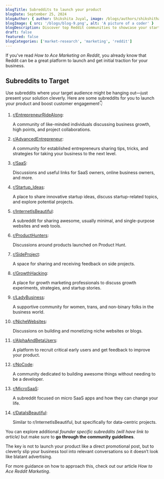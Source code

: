 ```yaml
---
blogTitle: Subreddits to launch your product
blogDate: September 25, 2024
blogAuthor: { author: Shikshita Juyal, image: /blogs/authors/shikshitha.png }
blogImage: { src: '/blogs/blog-9.png', alt: 'A picture of a coder' }
blogDescription: Discover top Reddit communities to showcase your startup, gather feedback, and attract early adopters. Boost your product's visibility.
draft: false
featured: false
blogCategories: ['market-research', 'marketing', 'reddit']
---
```


If you've read _How to Ace Marketing on Reddit_, you already know that Reddit can be a great platform to launch and get initial traction for your business.

## Subreddits to Target

Use subreddits where your target audience might be hanging out—just present your solution cleverly. Here are some subreddits for you to launch your product and boost customer engagement👇

1. [r/EntrepreneurRideAlong](https://www.reddit.com/r/EntrepreneurRideAlong/):

   A community of like-minded individuals discussing business growth, high points, and project collaborations.

2. [r/AdvancedEntrepreneur](https://www.reddit.com/r/advancedentrepreneur/):

   A community for established entrepreneurs sharing tips, tricks, and strategies for taking your business to the next level.

3. [r/SaaS](https://www.reddit.com/r/SaaS/):

   Discussions and useful links for SaaS owners, online business owners, and more.

4. [r/Startup_Ideas](https://www.reddit.com/r/Startup_Ideas/):

   A place to share innovative startup ideas, discuss startup-related topics, and explore potential projects.

5. [r/InternetIsBeautiful](https://www.reddit.com/r/InternetIsBeautiful/):

   A subreddit for sharing awesome, usually minimal, and single-purpose websites and web tools.

6. [r/ProductHunters](https://www.reddit.com/r/ProductHunters/):

   Discussions around products launched on Product Hunt.

7. [r/SideProject](https://www.reddit.com/r/SideProject/):

   A space for sharing and receiving feedback on side projects.

8. [r/GrowthHacking](https://www.reddit.com/r/GrowthHacking/):

   A place for growth marketing professionals to discuss growth experiments, strategies, and startup stories.

9. [r/LadyBusiness](https://www.reddit.com/r/ladybusiness/):

   A supportive community for women, trans, and non-binary folks in the business world.

10. [r/NicheWebsites](https://www.reddit.com/r/NicheWebsites/):

    Discussions on building and monetizing niche websites or blogs.

11. [r/AlphaAndBetaUsers](https://www.reddit.com/r/alphaandbetausers/):

    A platform to recruit critical early users and get feedback to improve your product.

12. [r/NoCode](https://www.reddit.com/r/nocode/):

    A community dedicated to building awesome things without needing to be a developer.

13. [r/MicroSaaS](https://www.reddit.com/r/microsaas/):

    A subreddit focused on micro SaaS apps and how they can change your life.

14. [r/DataIsBeautiful](https://www.reddit.com/r/dataisbeautiful/):

    Similar to r/InternetIsBeautiful, but specifically for data-centric projects.

You can explore additional _founder specific subreddits (will have link to article)_ but make sure to **go through the community guidelines**.

The key is not to launch your product like a direct promotional post, but to cleverly slip your business tool into relevant conversations so it doesn’t look like blatant advertising.

For more guidance on how to approach this, check out our article _How to Ace Reddit Marketing_.
